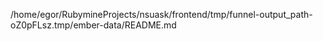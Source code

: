 /home/egor/RubymineProjects/nsuask/frontend/tmp/funnel-output_path-oZ0pFLsz.tmp/ember-data/README.md